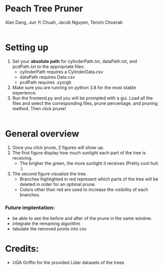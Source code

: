 # Peach Tree Pruner
Alan Dang, Jun Yi Chuah, Jacob Nguyen, Tenzin Choerab <br> <br>

# Setting up 
1. Set your **absolute path** for cylinderPath.txt, dataPath.txt, and pcdPath.txt to the appropriate files:
   - cylinderPath requires a CylinderData.csv  
   - dataPath requires Data.csv
   - pcdPath requires .xyzrgb
2. Make sure you are running on python 3.8 for the most stable experience. 
3. Run the frontend.py and you will be prompted with a gui. Load all the files and select the corresponding files, prune percentage, and pruning method. Then click prune! <br><br>


# General overview
1. Once you click prune, 2 figures will show up.
2. The first figure display how much sunlight each part of the tree is receiving.  
     - The brigher the green, the more sunlight it receives (Pretty cool huh :)
3. The second figure visualize the tree.
   - Branches highlighted in red represent which parts of the tree will be deleted in order for an optimal prune.
   - Colors other than red are used to increase the visibility of each branches. <br>

### Future implentation:
 - be able to see the before and after of the prune in the same window.
 - integrate the remaining algorithm
 - tabulate the removed points into csv <br>



# Credits:
 - UGA Griffin for the provided Lidar datasets of the trees
